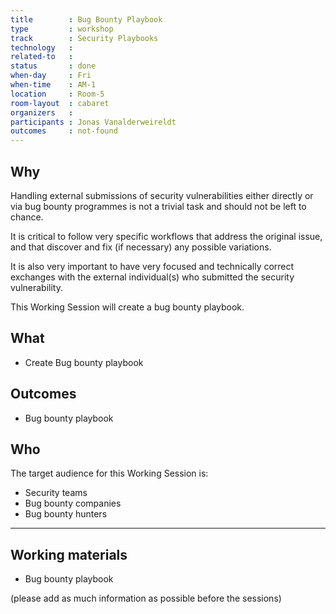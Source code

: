 ```yaml
---
title        : Bug Bounty Playbook
type         : workshop
track        : Security Playbooks
technology   :
related-to   :
status       : done
when-day     : Fri
when-time    : AM-1
location     : Room-5
room-layout  : cabaret
organizers   :
participants : Jonas Vanalderweireldt
outcomes     : not-found
---
```


## Why

Handling external submissions of security vulnerabilities either directly or via bug bounty programmes is not a trivial task and should not be left to chance.

It is critical to follow very specific workflows that address the original issue, and that discover and fix (if necessary) any possible variations.

It is also very important to have very focused and technically correct exchanges with the external individual(s) who submitted the security vulnerability.

This Working Session will create a bug bounty playbook.

## What

 - Create Bug bounty playbook

## Outcomes

- Bug bounty playbook

## Who

The target audience for this Working Session is:

 - Security teams
 - Bug bounty companies
 - Bug bounty hunters

---

## Working materials

- Bug bounty playbook

(please add as much information as possible before the sessions)
